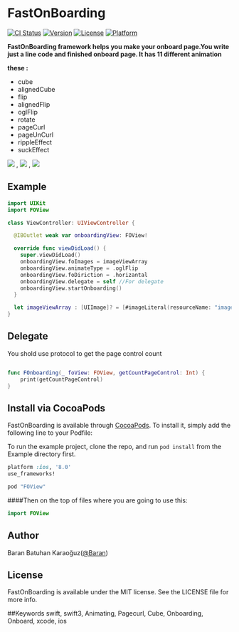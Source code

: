 # FastOnBoarding

[![CI Status](http://img.shields.io/travis/baran.karaoguz@ogr.sakarya.edu.tr/FastOnBoarding.svg?style=flat)](https://travis-ci.org/baran.karaoguz@ogr.sakarya.edu.tr/FastOnBoarding)
[![Version](https://img.shields.io/cocoapods/v/FastOnBoarding.svg?style=flat)](http://cocoapods.org/pods/FastOnBoarding)
[![License](https://img.shields.io/cocoapods/l/FastOnBoarding.svg?style=flat)](http://cocoapods.org/pods/FastOnBoarding)
[![Platform](https://img.shields.io/cocoapods/p/FastOnBoarding.svg?style=flat)](http://cocoapods.org/pods/FastOnBoarding)

**FastOnBoarding framework helps you make your onboard page.You write just a line code  and finished onboard page. It has 11 different animation**

**these :**
- cube
- alignedCube
- flip
- alignedFlip
- oglFlip
- rotate
- pageCurl
- pageUnCurl
- rippleEffect
- suckEffect



![](https://media.giphy.com/media/l4FGysXyvvZsR9f68/giphy.gif) ,    ![](https://media.giphy.com/media/3oKIP8pPkC8BG88qKQ/giphy.gif) ,    ![](https://media.giphy.com/media/l4FGwALpCwhtiscZG/giphy.gif)







## Example

```swift
import UIKit
import FOView

class ViewController: UIViewController {

  @IBOutlet weak var onboardingView: FOView!

  override func viewDidLoad() {
    super.viewDidLoad()
    onboardingView.foImages = imageViewArray
    onboardingView.animateType = .oglFlip
    onboardingView.foDiriction = .horizantal
    onboardingView.delegate = self //For delegate
    onboardingView.startOnboarding()
  }

  let imageViewArray : [UIImage]? = [#imageLiteral(resourceName: "image1"),#imageLiteral(resourceName: "image2"),#imageLiteral(resourceName: "image3")]
}

```
## Delegate
You shold use protocol to get the page control count 

```swift

func FOnboarding(_ foView: FOView, getCountPageControl: Int) {
    print(getCountPageControl)
}

```

## Install via CocoaPods

FastOnBoarding is available through [CocoaPods](http://cocoapods.org). To install
it, simply add the following line to your Podfile:

To run the example project, clone the repo, and run `pod install` from the Example directory first.

```ruby
platform :ios, '8.0'
use_frameworks!

pod "FOView"
```

####Then on the top of files where you are going to use this:
```swift
import FOView
```


## Author

Baran Batuhan Karaoğuz([@Baran](https://github.com/barankaraoguzzz))

## License

FastOnBoarding is available under the MIT license. See the LICENSE file for more info.

##Keywords swift, swift3, Animating, Pagecurl, Cube, Onboarding, Onboard, xcode, ios


